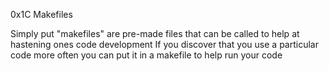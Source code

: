 0x1C Makefiles

Simply put "makefiles" are pre-made files that can be called to help at hastening ones code development
If you discover that you use a particular code more often you can put it in a makefile to help run your code 
